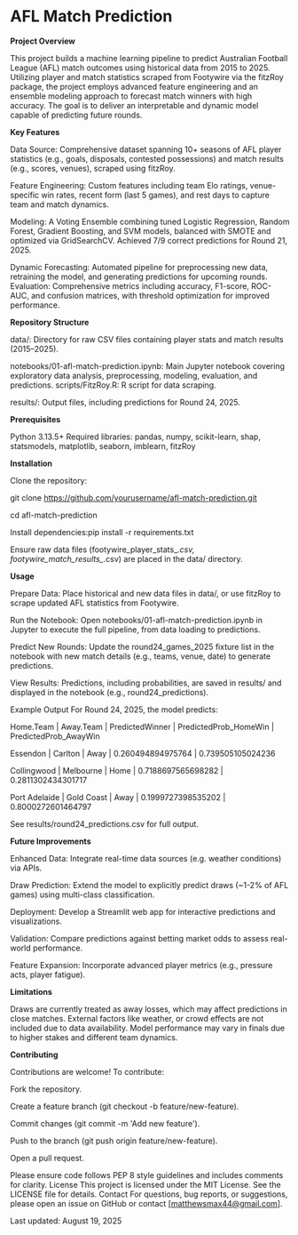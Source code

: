 # AFL Match Prediction

**Project Overview**

This project builds a machine learning pipeline to predict Australian Football League (AFL) match outcomes using historical data from 2015 to 2025. Utilizing player and match statistics scraped from Footywire via the fitzRoy package, the project employs advanced feature engineering and an ensemble modeling approach to forecast match winners with high accuracy. The goal is to deliver an interpretable and dynamic model capable of predicting future rounds.

**Key Features**

Data Source: Comprehensive dataset spanning 10+ seasons of AFL player statistics (e.g., goals, disposals, contested possessions) and match results (e.g., scores, venues), scraped using fitzRoy.

Feature Engineering: Custom features including team Elo ratings, venue-specific win rates, recent form (last 5 games), and rest days to capture team and match dynamics.

Modeling: A Voting Ensemble combining tuned Logistic Regression, Random Forest, Gradient Boosting, and SVM models, balanced with SMOTE and optimized via GridSearchCV. Achieved 7/9 correct predictions for Round 21, 2025.

Dynamic Forecasting: Automated pipeline for preprocessing new data, retraining the model, and generating predictions for upcoming rounds.
Evaluation: Comprehensive metrics including accuracy, F1-score, ROC-AUC, and confusion matrices, with threshold optimization for improved performance.

**Repository Structure**

data/: Directory for raw CSV files containing player stats and match results (2015–2025).

notebooks/01-afl-match-prediction.ipynb: Main Jupyter notebook covering exploratory data analysis, preprocessing, modeling, evaluation, and predictions.
scripts/FitzRoy.R: R script for data scraping.

results/: Output files, including predictions for Round 24, 2025.

**Prerequisites**

Python 3.13.5+
Required libraries: pandas, numpy, scikit-learn, shap, statsmodels, matplotlib, seaborn, imblearn, fitzRoy

**Installation**

Clone the repository: 

git clone https://github.com/yourusername/afl-match-prediction.git

cd afl-match-prediction

Install dependencies:pip install -r requirements.txt


Ensure raw data files (footywire_player_stats_*.csv, footywire_match_results_*.csv) are placed in the data/ directory.

**Usage**

Prepare Data: Place historical and new data files in data/, or use fitzRoy to scrape updated AFL statistics from Footywire.

Run the Notebook: Open notebooks/01-afl-match-prediction.ipynb in Jupyter to execute the full pipeline, from data loading to predictions.

Predict New Rounds: Update the round24_games_2025 fixture list in the notebook with new match details (e.g., teams, venue, date) to generate predictions.

View Results: Predictions, including probabilities, are saved in results/ and displayed in the notebook (e.g., round24_predictions).

Example Output
For Round 24, 2025, the model predicts:

Home.Team |	Away.Team |	PredictedWinner |	PredictedProb_HomeWin |	PredictedProb_AwayWin

Essendon | Carlton | Away | 0.260494894975764 | 0.739505105024236

Collingwood | Melbourne | Home | 0.7188697565698282 | 0.2811302434301717

Port Adelaide | Gold Coast | Away	| 0.1999727398535202 | 0.8000272601464797


See results/round24_predictions.csv for full output.

**Future Improvements**

Enhanced Data: Integrate real-time data sources (e.g. weather conditions) via APIs.

Draw Prediction: Extend the model to explicitly predict draws (~1-2% of AFL games) using multi-class classification.

Deployment: Develop a Streamlit web app for interactive predictions and visualizations.

Validation: Compare predictions against betting market odds to assess real-world performance.

Feature Expansion: Incorporate advanced player metrics (e.g., pressure acts, player fatigue).

**Limitations**

Draws are currently treated as away losses, which may affect predictions in close matches.
External factors like weather, or crowd effects are not included due to data availability.
Model performance may vary in finals due to higher stakes and different team dynamics.

**Contributing**

Contributions are welcome! 
To contribute:

Fork the repository.

Create a feature branch (git checkout -b feature/new-feature).

Commit changes (git commit -m 'Add new feature').

Push to the branch (git push origin feature/new-feature).

Open a pull request.

Please ensure code follows PEP 8 style guidelines and includes comments for clarity.
License
This project is licensed under the MIT License. See the LICENSE file for details.
Contact
For questions, bug reports, or suggestions, please open an issue on GitHub or contact [matthewsmax44@gmail.com].

Last updated: August 19, 2025
